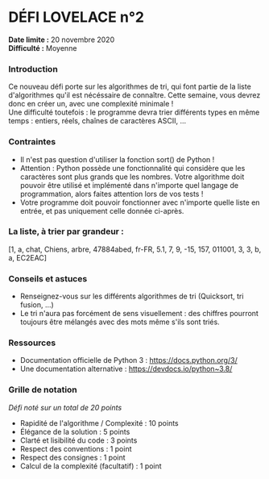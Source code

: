 # DÉFI LOVELACE n°2
 
**Date limite :** 20 novembre 2020 <br/>
**Difficulté :** Moyenne

### Introduction

Ce nouveau défi porte sur les algorithmes de tri, qui font partie de la liste d'algorithmes qu'il est nécéssaire de connaître. Cette semaine, vous devrez donc en créer un, avec une complexité minimale ! <br/>
Une difficulté toutefois : le programme devra trier différents types en même temps : entiers, réels, chaînes de caractères ASCII, ... 

### Contraintes

   - Il n'est pas question d'utiliser la fonction sort() de Python !
   - Attention : Python possède une fonctionnalité qui considère que les caractères sont plus grands que les nombres. Votre algorithme doit pouvoir être utilisé et implémenté dans n'importe quel langage de programmation, alors faites attention lors de vos tests !
   - Votre programme doit pouvoir fonctionner avec n'importe quelle liste en entrée, et pas uniquement celle donnée ci-après.

### La liste, à trier par grandeur :

   [1, a, chat, Chiens, arbre, 47884abed, fr-FR, 5.1, 7, 9, -15, 157, 011001, 3, 3, b, a, EC2EAC]

### Conseils et astuces

- Renseignez-vous sur les différents algorithmes de tri (Quicksort, tri fusion, ...)
- Le tri n'aura pas forcément de sens visuellement : des chiffres pourront toujours être mélangés avec des mots même s'ils sont triés.

### Ressources

- Documentation officielle de Python 3 : https://docs.python.org/3/
- Une documentation alternative : https://devdocs.io/python~3.8/


### Grille de notation
*Défi noté sur un total de 20 points*

 - Rapidité de l'algorithme / Complexité : 10 points
 - Élégance de la solution : 5 points
 - Clarté et lisibilité du code : 3 points
 - Respect des conventions : 1 point
 - Respect des consignes : 1 point
 - Calcul de la complexité (facultatif) : 1 point
